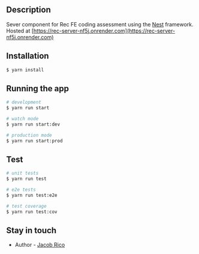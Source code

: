 ## Description

Sever component for Rec FE coding assessment using the [Nest](https://github.com/nestjs/nest) framework. Hosted at [https://rec-server-nf5j.onrender.com](https://rec-server-nf5j.onrender.com)

## Installation

```bash
$ yarn install
```

## Running the app

```bash
# development
$ yarn run start

# watch mode
$ yarn run start:dev

# production mode
$ yarn run start:prod
```

## Test

```bash
# unit tests
$ yarn run test

# e2e tests
$ yarn run test:e2e

# test coverage
$ yarn run test:cov
```

## Stay in touch

- Author - [Jacob Rico](https://github.com/jedwardrico)
